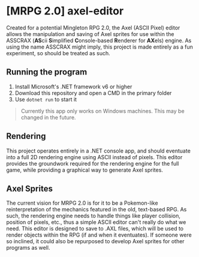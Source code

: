 # [MRPG 2.0] axel-editor
Created for a potential Mingleton RPG 2.0, the Axel (ASCII Pixel) editor allows the manipulation and saving of Axel sprites for use within the ASSCRAX (**AS**cii **S**implified **C**onsole-based **R**enderer for **AX**els) engine. 
As using the name ASSCRAX might imply, this project is made entirely as a fun experiment, so should be treated as such.

## Running the program
1. Install Microsoft's .NET framework v6 or higher
2. Download this repository and open a CMD in the primary folder
3. Use `dotnet run` to start it
> Currently this app only works on Windows machines. This may be changed in the future.

## Rendering
This project operates entirely in a .NET console app, and should eventuate into a full 2D rendering engine using ASCII instead of pixels. This editor provides the groundwork required for the rendering engine for the full game, while providing a graphical way to generate Axel sprites.

## Axel Sprites
The current vision for MRPG 2.0 is for it to be a Pokemon-like reinterpretation of the mechanics featured in the old, text-based RPG. As such, the rendering engine needs to handle things like player collision, position of pixels, etc., thus a simple ASCII editor can't really do what we need. This editor is designed to save to .AXL files, which will be used to render objects within the RPG (if and when it eventuates).
If someone were so inclined, it could also be repurposed to develop Axel sprites for other programs as well.